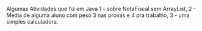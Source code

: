 Algumas Atividades que fiz em Java
1 - sobre NotaFiscal sem ArrayList,
2 - Media de alguma aluno com peso 3 nas provas e 4 pra trabalho,
3 - uma simples calculadora.

